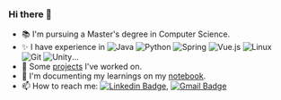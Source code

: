 ### Hi there 👋

- 📚 I'm pursuing a Master's degree in Computer Science.
- ✨ I have experience in
  ![Java](https://img.shields.io/badge/-Java-E66915?style=flat&logo=Java&logoColor=white) 
  ![Python](https://img.shields.io/badge/-Python-18304C?style=flat&logo=Python&logoColor=white) 
  ![Spring](https://img.shields.io/badge/-Spring-55AC33?style=flat&logo=Spring&logoColor=white) 
  ![Vue.js](https://img.shields.io/badge/-Vuejs-4FC08D?style=flat&logo=vue.js&logoColor=white) 
  ![Linux](https://img.shields.io/badge/-Linux-04254E?style=flat&logo=Linux&logoColor=white) 
  ![Git](https://img.shields.io/badge/-Git-F05032?style=flat&logo=git&logoColor=white) 
  ![Unity](https://img.shields.io/badge/-Unity-696969?style=flat&logo=Unity&logoColor=white)...
- 🧱 Some [projects](/projects.md) I've worked on.
- 🌱 I'm documenting my learnings on my [notebook](https://coconutnutx.github.io/).
- 📫 How to reach me: [![Linkedin Badge](https://img.shields.io/badge/-LinkedIn-blue?style=flat&logo=Linkedin&logoColor=white&link=https://www.linkedin.com/in/sixiaoxu/)](https://www.linkedin.com/in/sixiaoxu/), [![Gmail Badge](https://img.shields.io/badge/-Gmail-c14438?style=flat&logo=Gmail&logoColor=white&link=mailto:coconutnutxs@gmail.com)](mailto:coconutnutxs@gmail.com)

<!--
**coconutnutX/coconutnutX** is a ✨ _special_ ✨ repository because its `README.md` (this file) appears on your GitHub profile.

Here are some ideas to get you started:

- 🔭 I’m currently working on ...
- 🌱 I’m currently learning ...
- 👯 I’m looking to collaborate on ...
- 🤔 I’m looking for help with ...
- 💬 Ask me about ...
- 📫 How to reach me: ...
- 😄 Pronouns: ...
- ⚡ Fun fact: ...
-->
